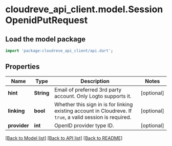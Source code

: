 # cloudreve_api_client.model.SessionOpenidPutRequest

## Load the model package
```dart
import 'package:cloudreve_api_client/api.dart';
```

## Properties
Name | Type | Description | Notes
------------ | ------------- | ------------- | -------------
**hint** | **String** | Email of preferred 3rd party account. Only Logto supports it. | [optional] 
**linking** | **bool** | Whether this sign in is for linking existing account in Cloudreve. If `true`, a valid session is required. | [optional] 
**provider** | **int** | OpenID provider type ID. | [optional] 

[[Back to Model list]](../README.md#documentation-for-models) [[Back to API list]](../README.md#documentation-for-api-endpoints) [[Back to README]](../README.md)


